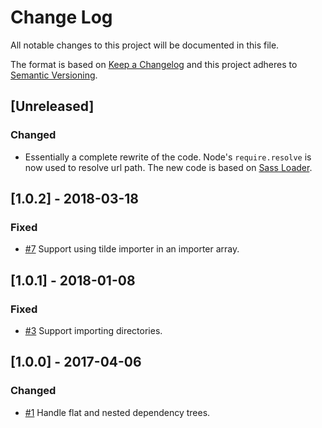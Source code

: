 # Change Log
All notable changes to this project will be documented in this file.

The format is based on [Keep a Changelog](https://keepachangelog.com/en/1.0.0/) and this project adheres to
[Semantic Versioning](http://semver.org/).

## [Unreleased]

### Changed

- Essentially a complete rewrite of the code. Node's `require.resolve` is now used to resolve url path. The new code is
  based on [Sass Loader](https://github.com/webpack-contrib/sass-loader).

## [1.0.2] - 2018-03-18

### Fixed

- [#7](https://github.com/matthewdavidson/node-sass-tilde-importer/pull/7) Support using tilde importer in an importer
  array.

## [1.0.1] - 2018-01-08

### Fixed

- [#3](https://github.com/matthewdavidson/node-sass-tilde-importer/pull/3) Support importing directories.

## [1.0.0] - 2017-04-06

### Changed

- [#1](https://github.com/matthewdavidson/node-sass-tilde-importer/pull/1) Handle flat and nested dependency trees.
